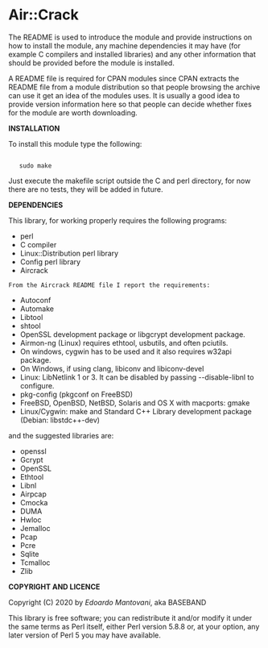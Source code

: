Air::Crack
==============

The README is used to introduce the module and provide instructions on
how to install the module, any machine dependencies it may have (for
example C compilers and installed libraries) and any other information
that should be provided before the module is installed.

A README file is required for CPAN modules since CPAN extracts the
README file from a module distribution so that people browsing the
archive can use it get an idea of the modules uses. It is usually a
good idea to provide version information here so that people can
decide whether fixes for the module are worth downloading.

**INSTALLATION**

To install this module type the following:

```shell

   sudo make

```

Just execute the makefile script outside the C and perl directory, for now there are no tests, they will be added in future.

**DEPENDENCIES**

This library, for working properly requires the following programs:

  - perl
  - C compiler 
  - Linux::Distribution perl library
  - Config perl library
  - Aircrack

  
`From the Aircrack README file I report the requirements:`

 * Autoconf
 * Automake
 * Libtool
 * shtool
 * OpenSSL development package or libgcrypt development package.
 * Airmon-ng (Linux) requires ethtool, usbutils, and often pciutils.
 * On windows, cygwin has to be used and it also requires w32api package.
 * On Windows, if using clang, libiconv and libiconv-devel
 * Linux: LibNetlink 1 or 3. It can be disabled by passing --disable-libnl to configure.
 * pkg-config (pkgconf on FreeBSD)
 * FreeBSD, OpenBSD, NetBSD, Solaris and OS X with macports: gmake
 * Linux/Cygwin: make and Standard C++ Library development package (Debian: libstdc++-dev)

and the suggested libraries are:

 *   openssl
 *   Gcrypt
 *   OpenSSL
 *   Ethtool
 *   Libnl
 *   Airpcap
 *   Cmocka
 *   DUMA
 *   Hwloc
 *   Jemalloc
 *   Pcap
 *   Pcre
 *   Sqlite
 *   Tcmalloc
 *   Zlib



**COPYRIGHT AND LICENCE**

Copyright (C) 2020 by *Edoardo Mantovani*, aka BASEBAND

This library is free software; you can redistribute it and/or modify
it under the same terms as Perl itself, either Perl version 5.8.8 or,
at your option, any later version of Perl 5 you may have available.


